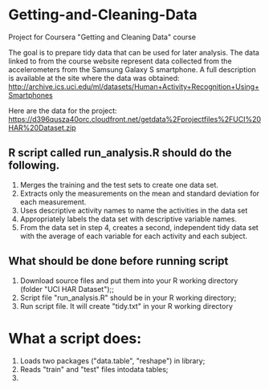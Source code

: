 # Getting-and-Cleaning-Data
Project for Coursera "Getting and Cleaning Data" course

The goal is to prepare tidy data that can be used for later analysis. The data linked to from the course website represent data collected from the accelerometers from the Samsung Galaxy S smartphone. A full description is available at the site where the data was obtained: 
http://archive.ics.uci.edu/ml/datasets/Human+Activity+Recognition+Using+Smartphones 

Here are the data for the project: 
https://d396qusza40orc.cloudfront.net/getdata%2Fprojectfiles%2FUCI%20HAR%20Dataset.zip 

## R script called run_analysis.R should do the following. 
1. Merges the training and the test sets to create one data set.
2. Extracts only the measurements on the mean and standard deviation for each measurement. 
3. Uses descriptive activity names to name the activities in the data set
4. Appropriately labels the data set with descriptive variable names. 
5. From the data set in step 4, creates a second, independent tidy data set with the average of each variable for each activity and each subject.

## What should be done before running script
1. Download source files and put them into your R working directory (folder "UCI HAR Dataset");;
2. Script file "run_analysis.R" should be in your R working directory;
3. Run script file. It will create "tidy.txt" in your R working directory

# What a script does:
1. Loads two packages ("data.table", "reshape") in library;
2. Reads "train" and "test" files intodata tables;
3. 
